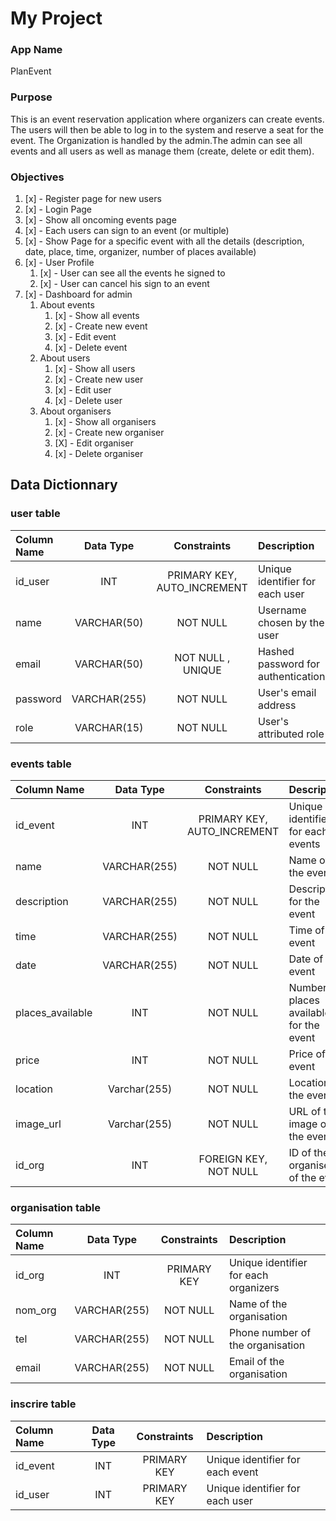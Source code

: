 # My Project

### App Name 
PlanEvent

### Purpose
This is an event reservation application where organizers can create events. The users will then be able to log in to the system and reserve a seat for the event. The Organization is handled by the admin.The admin can see all events and all users as well as manage them (create, delete or edit them).

### Objectives

1. [x] - Register page for new users
2. [x] - Login Page
3. [x] - Show all oncoming events page
4. [x] - Each users can sign to an event (or multiple)
5. [x] - Show Page for a specific event with all the details (description, date, place, time, organizer, number of places available)
6. [x] - User Profile
   1. [x] - User can see all the events he signed to
   2. [x] - User can cancel his sign to an event
7. [x] - Dashboard for admin
   1. About events
      1. [x] - Show all events
      2. [x] - Create new event
      3. [x] - Edit event
      4. [x] - Delete event
   2. About users
      1. [x] - Show all users
      2. [x] - Create new user
      3. [x] - Edit user
      4. [x] - Delete user
   3. About organisers
      1. [x] - Show all organisers
      2. [x] - Create new organiser
      3. [X] - Edit organiser
      4. [x] - Delete organiser
   <!-- 4. About Locations
      5. [ ] - Show all locations
      6. [ ] - Create new location -->

<!-- #### Changes to be made
1. [ ] - Order events to not display passed events
2. [ ] - Pagination for admin dashboard when viewing users, organisers, locations and events
3. [x] - Button "book now" only appears when user is logged in
4. [ ] - Add a Hero Section on the main page to welcome new visitors appropriately
5. [ ] - Add a Search input in the admin section for:
   1. [ ] - Searching for a specific user through name or email
   2. [ ] - Searching for a specific event through name or description
6. [ ] - Add a filter for users (to see who's an admin and who's a user)
7. [ ] - Add a filter for events (to see which events are coming soon, which are today, which are past and by category)
8. [ ] - Change the "Edit" and "Delete" Buttons For Users, Organizers and Events
9. [ ] - For the edit Section in users, Change the Input role to a Select with the two options, admin or user.
10. [ ] - Make the UI for admin while viewing an event more user friendly. -->




## Data Dictionnary

### user table
| Column Name  | Data Type | Constraints| Description |
|:-------------|:---------:|:----------:|:------------|
| id_user      | INT       | PRIMARY KEY, AUTO_INCREMENT       |Unique identifier for each user
| name         | VARCHAR(50)| NOT NULL | Username chosen by the user |
| email        | VARCHAR(50)| NOT NULL , UNIQUE       | Hashed password for authentication |
| password     | VARCHAR(255)| NOT NULL        | User's email address |
| role         | VARCHAR(15)| NOT NULL       | User's attributed role |


  ### events table
| Column Name  | Data Type | Constraints| Description |
|:-------------|:---------:|:----------:|:------------|
| id_event     | INT       |PRIMARY KEY, AUTO_INCREMENT |Unique identifier for each events|
|name|VARCHAR(255)|NOT NULL| Name of the event|
|description|VARCHAR(255)|NOT NULL|Description for the event|
|time|VARCHAR(255)|NOT NULL| Time of the event|
|date|VARCHAR(255)|NOT NULL| Date of the event|
|places_available|INT|NOT NULL| Number of places available for the event|
|price|INT|NOT NULL| Price of the event|
|location|Varchar(255)|NOT NULL| Location of the event|
|image_url|Varchar(255)|NOT NULL| URL of the image of the event|
|id_org|INT|FOREIGN KEY, NOT NULL| ID of the organiser of the event|

  ### organisation table
| Column Name  | Data Type | Constraints| Description |
|:-------------|:---------:|:----------:|:------------|
|id_org        |INT        | PRIMARY KEY| Unique identifier for each organizers|
|nom_org       |VARCHAR(255)|NOT NULL | Name of the organisation|
|tel           |VARCHAR(255)|NOT NULL | Phone number of the organisation|
|email         |VARCHAR(255)|NOT NULL | Email of the organisation|

  ### inscrire table
| Column Name  | Data Type | Constraints| Description |
|:-------------|:---------:|:----------:|:------------|
| id_event|INT|PRIMARY KEY| Unique identifier for each event|
|id_user |INT|PRIMARY KEY| Unique identifier for each user|
